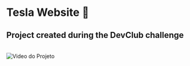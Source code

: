 # Tesla Website 🚗

## Project created during the DevClub challenge

<br>

<img src="src/video/tesla-project.gif" alt="Video do Projeto">
